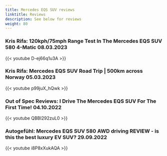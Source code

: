 ```yaml
---
title: Mercedes EQS SUV reviews
linktitle: Reviews
description: See below for reviews
weight: 80
---
```

### Kris Rifa: 120kph/75mph Range Test In The Mercedes EQS SUV 580 4-Matic 08.03.2023

{{< youtube D-ej66q1u3A >}}
### Kris Rifa: Mercedes EQS SUV Road Trip | 500km across Norway 05.03.2023

{{< youtube p99juX_hQwk >}}
### Out of Spec Reviews: I Drive The Mercedes EQS SUV For The First Time! 04.10.2022

{{< youtube QBBI292zuL0 >}}
### Autogefühl: Mercedes EQS SUV 580 AWD driving REVIEW - is this the best luxury EV SUV? 29.09.2022

{{< youtube i8P8xXukAQA >}}
